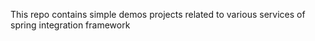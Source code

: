 This repo contains simple demos projects related to various services of spring integration framework
